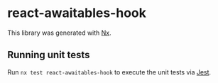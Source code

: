 # react-awaitables-hook

This library was generated with [Nx](https://nx.dev).

## Running unit tests

Run `nx test react-awaitables-hook` to execute the unit tests via [Jest](https://jestjs.io).
